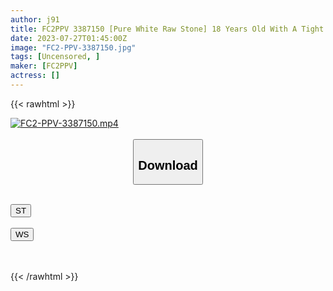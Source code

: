 ```yaml
---
author: j91
title: FC2PPV 3387150 [Pure White Raw Stone] 18 Years Old With A Tight E Cup! It Was A Light Music Club Until A Month Ago-A Welcome Party For Adults With Vaginal Cum Shot And A Large Amount Of Cum Shot-Gachiiki And Squirting! ! You Won’t Regret It~Limited Price~
date: 2023-07-27T01:45:00Z
image: "FC2-PPV-3387150.jpg"
tags: [Uncensored, ]
maker: [FC2PPV]
actress: []
---
```



{{< rawhtml >}}

<div class="video" data-videoid="D29y2kRy2os314">
    <a href="javascript:;">
        <img src="https://my.j91.asia/posts/FC2-PPV-3387150/FC2-PPV-3387150.jpg" width="WIDTH" height="HEIGHT" alt="FC2-PPV-3387150.mp4" loading="lazy">
    </a>
</div>

<script type="text/javascript" src="https://j91.asia/asset/on-demand-st.js"></script>

<br>
  <link rel="stylesheet" href="https://j91.asia/asset/bs5.css">
  
  <center>
  <button class="btn btn-primary" type="button" data-bs-toggle="collapse" data-bs-target=".multi-collapse" aria-expanded="false" aria-controls="multiCollapseExample1 multiCollapseExample2"><h2>Download</h2></button></center>
</p>
<div class="row">
  <div class="col">
    <div class="collapse multi-collapse" id="multiCollapseExample1">
      <div class="card card-body">
	      	      <br>
<div class="buttons">  
<a href="https://streamtape.to/v/D29y2kRy2os314"><button class="btn-hover color-3"><i class="fa fa-download"></i> ST</button></a></div>
    </div>
  </div>
</div>
  <div class="col">
    <div class="collapse multi-collapse" id="multiCollapseExample2">
      <div class="card card-body">
	      <br>
<div class="buttons">
    <a href="https://wolfstream.tv/clkwh283aceo.html"><button class="btn-hover color-9"><i class="fa fa-download"></i> WS</button></a></div>
<br><br>
      </div>
    </div>
  </div>
</div>

{{< /rawhtml >}}